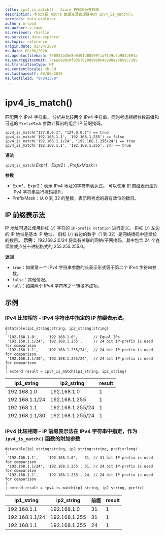 ```yaml
---
title: ipv4_is_match() - Azure 数据资源管理器
description: 本文介绍 Azure 数据资源管理器中的 ipv4_is_match()。
services: data-explorer
author: orspod
ms.author: v-tawe
ms.reviewer: rkarlin
ms.service: data-explorer
ms.topic: reference
origin.date: 02/24/2020
ms.date: 08/06/2020
ms.openlocfilehash: 790552b38e8e0401d08599f1a7149c7b983b594a
ms.sourcegitcommit: 7ceeca89c0f0057610d998b64c000a2bb0a57285
ms.translationtype: HT
ms.contentlocale: zh-CN
ms.lasthandoff: 08/06/2020
ms.locfileid: "87841378"
---
```

# <a name="ipv4_is_match"></a>ipv4_is_match()

匹配两个 IPv4 字符串。 分析并比较两个 IPv4 字符串，同时考虑根据参数前缀和可选的 `PrefixMask` 参数计算出的组合 IP 前缀掩码。

```kusto
ipv4_is_match("127.0.0.1", "127.0.0.1") == true
ipv4_is_match('192.168.1.1', '192.168.1.255') == false
ipv4_is_match('192.168.1.1/24', '192.168.1.255/24') == true
ipv4_is_match('192.168.1.1', '192.168.1.255', 24) == true
```

**语法**

`ipv4_is_match(`*Expr1*`, `*Expr2*`[ ,`*PrefixMask*`])`

**参数**

* Expr1、Expr2：表示 IPv4 地址的字符串表达式。 可以使用 [IP 前缀表示法](#ip-prefix-notation)对 IPv4 字符串进行掩码操作。
* PrefixMask：从 0 到 32 的整数，表示所考虑的最有效位的数目。

## <a name="ip-prefix-notation"></a>IP 前缀表示法

IP 地址可通过使用斜杠 (`/`) 字符的 `IP-prefix notation` 进行定义。 斜杠 (`/`) 左边的 IP 地址是基本 IP 地址。 斜杠 (`/`) 右边的数字（1 到 32）是网络掩码中连续位的数目。 
**示例：** 192.168.2.0/24 将具有关联的网络/子网掩码，其中包含 24 个连续位或点分十进制格式的 255.255.255.0。

**返回**

* `true`：如果第一个 IPv4 字符串参数的长表示形式等于第二个 IPv4 字符串参数。
*  `false`：其他情况。
* `null`：如果两个 IPv4 字符串之一转换不成功。

## <a name="examples"></a>示例

### <a name="ipv4-comparison-equality---ip-prefix-notation-specified-inside-the-ipv4-strings"></a>IPv4 比较相等 - IPv4 字符串中指定的 IP 前缀表示法。

<!-- csl: https://help.kusto.chinacloudapi.cn/Samples -->
```kusto
datatable(ip1_string:string, ip2_string:string)
[
 '192.168.1.0',    '192.168.1.0',       // Equal IPs
 '192.168.1.1/24', '192.168.1.255',     // 24 bit IP-prefix is used for comparison
 '192.168.1.1',    '192.168.1.255/24',  // 24 bit IP-prefix is used for comparison
 '192.168.1.1/30', '192.168.1.255/24',  // 24 bit IP-prefix is used for comparison
]
| extend result = ipv4_is_match(ip1_string, ip2_string)
```

|ip1_string|ip2_string|result|
|---|---|---|
|192.168.1.0|192.168.1.0|1|
|192.168.1.1/24|192.168.1.255|1|
|192.168.1.1|192.168.1.255/24|1|
|192.168.1.1/30|192.168.1.255/24|1|

### <a name="ipv4-comparison-equality---ip-prefix-notation-specified-inside-the-ipv4-strings-and-an-additional-argument-of-the-ipv4_is_match-function"></a>IPv4 比较相等 - IP 前缀表示法在 IPv4 字符串中指定，作为 `ipv4_is_match()` 函数的附加参数

<!-- csl: https://help.kusto.chinacloudapi.cn/Samples -->
```kusto
datatable(ip1_string:string, ip2_string:string, prefix:long)
[
 '192.168.1.1',    '192.168.1.0',   31, // 31 bit IP-prefix is used for comparison
 '192.168.1.1/24', '192.168.1.255', 31, // 24 bit IP-prefix is used for comparison
 '192.168.1.1',    '192.168.1.255', 24, // 24 bit IP-prefix is used for comparison
]
| extend result = ipv4_is_match(ip1_string, ip2_string, prefix)
```

|ip1_string|ip2_string|前缀|result|
|---|---|---|---|
|192.168.1.1|192.168.1.0|31|1|
|192.168.1.1/24|192.168.1.255|31|1|
|192.168.1.1|192.168.1.255|24|1|
